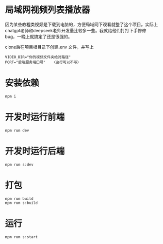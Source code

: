 # 局域网视频列表播放器

因为某些教程类视频是下载到电脑的，方便局域网下观看就整了这个项目。实际上chatgpt老师和deepseek老师开发量比较多一些。我就给他们打打下手修修bug，一晚上就搞定了还是很强的。


clone后在项目根目录下创建.env 文件，并写上

```
VIDEO_DIR="你的视频文件夹绝对路径"
PORT="后端服务端口号"   （这行可以不写）
```

# 安装依赖

```
npm i
```

# 开发时运行前端

```
npm run dev
```

# 开发时运行后端

```
npm run s:dev
```

# 打包

```
npm run build
npm run s:build
```

# 运行

```
npm run s:start
```
